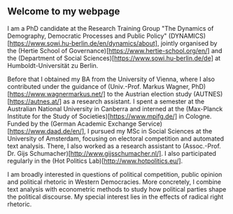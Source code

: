 ## Welcome to my webpage

I am a PhD candidate at the Research Training Group "The Dynamics of Demography, Democratic Processes and Public Policy" (DYNAMICS)[https://www.sowi.hu-berlin.de/en/dynamics/about], jointly organised by the (Hertie School of Governance)[https://www.hertie-school.org/en/] and the (Department of Social Sciences)[https://www.sowi.hu-berlin.de/de] at Humboldt-Universität zu Berlin. 

Before that I obtained my BA from the University of Vienna, where I also contributed under the guidance of (Univ.-Prof. Markus Wagner, PhD)[https://www.wagnermarkus.net/] to the Austrian election study (AUTNES)[https://autnes.at/] as a research assistant. I spent a semester at the Australian National University in Canberra and interned at the (Max-Planck Institute for the Study of Societies)[https://www.mpifg.de/] in Cologne. Funded by the (German Academic Exchange Service)[https://www.daad.de/en/], I pursued my MSc in Social Sciences at the University of Amsterdam, focusing on electoral competition and automated text analysis. There, I also worked as a research assistant to (Assoc.-Prof. Dr. Gijs Schumacher)[http://www.gijsschumacher.nl/]. I also participated regularly in the (Hot Politics Lab)[http://www.hotpolitics.eu/].

I am broadly interested in questions of political competition, public opinion and political rhetoric in Western Democracies. More concretely, I combine text analysis with econometric methods to study how political parties shape the political discourse. My special interest lies in the effects of radical right rhetoric.
